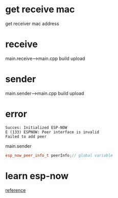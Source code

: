 # get receive mac 

get receiver mac address

# receive
main.receive-->main.cpp
build 
upload

# sender
main.sender-->main.cpp
build 
upload

# error
```shell
Succes: Initialized ESP-NOW
E (133) ESPNOW: Peer interface is invalid
Failed to add peer
```
main.sender
```cpp
esp_now_peer_info_t peerInfo;// global variable
```

# learn esp-now 
[reference](https://randomnerdtutorials.com/esp-now-esp32-arduino-ide/)